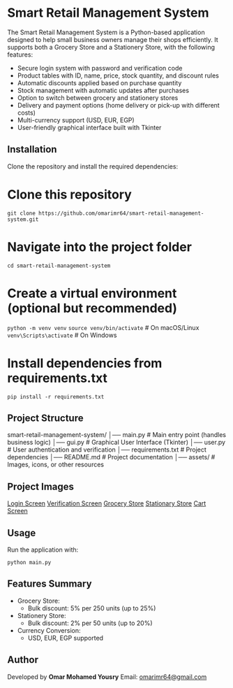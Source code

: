 # Smart Retail Management System

The Smart Retail Management System is a Python-based application designed to help small business owners manage their shops efficiently. It supports both a Grocery Store and a Stationery Store, with the following features:

- Secure login system with password and verification code
- Product tables with ID, name, price, stock quantity, and discount rules
- Automatic discounts applied based on purchase quantity
- Stock management with automatic updates after purchases
- Option to switch between grocery and stationery stores
- Delivery and payment options (home delivery or pick-up with different costs)
- Multi-currency support (USD, EUR, EGP)
- User-friendly graphical interface built with Tkinter

## Installation

Clone the repository and install the required dependencies:

# Clone this repository

`git clone https://github.com/omarimr64/smart-retail-management-system.git`

# Navigate into the project folder

`cd smart-retail-management-system`

# Create a virtual environment (optional but recommended)

`python -m venv venv`
`source venv/bin/activate` # On macOS/Linux
`venv\Scripts\activate` # On Windows

# Install dependencies from requirements.txt

`pip install -r requirements.txt`

## Project Structure

smart-retail-management-system/
│── main.py # Main entry point (handles business logic)
│── gui.py # Graphical User Interface (Tkinter)
│── user.py # User authentication and verification
│── requirements.txt # Project dependencies
│── README.md # Project documentation
│── assets/ # Images, icons, or other resources

## Project Images

[Login Screen](/assets/Login.png)
[Verification Screen](/assets/Verification.png)
[Grocery Store](/assets/Grocery.png)
[Stationary Store](/assets/Stationary.png)
[Cart Screen](/assets/Cart.png)

## Usage

Run the application with:

`python main.py`

## Features Summary

- Grocery Store:
  - Bulk discount: 5% per 250 units (up to 25%)
- Stationery Store:
  - Bulk discount: 2% per 50 units (up to 20%)
  <!-- - Delivery Options:
  - Home Delivery: +200 USD
  - Pick-up: +50 USD -->
- Currency Conversion:
  - USD, EUR, EGP supported

## Author

Developed by **Omar Mohamed Yousry**
Email: omarimr64@gmail.com
